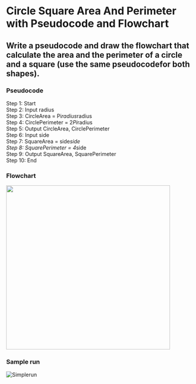 # Circle Square Area And Perimeter with Pseudocode and Flowchart
## Write a pseudocode and draw the flowchart that calculate the area and the perimeter of a circle and a square (use the same pseudocodefor both shapes). 

### Pseudocode

Step 1:     Start   
Step 2:     Input radius  
Step 3:     CircleArea = Pi*radius*radius  
Step 4:     CirclePerimeter = 2*Pi*radius  
Step 5:     Output CircleArea, CirclePerimeter  
Step 6:     Input side  
Step 7:     SquareArea = side*side  
Step 8:     SquarePerimeter = 4*side  
Step 9:     Output SquareArea, SquarePerimeter  
Step 10:    End  

### Flowchart

<img width="441"  src="https://user-images.githubusercontent.com/32389129/65375859-66dbbc00-dca2-11e9-9dec-4c46e551fd54.png">

### Sample run
![Simplerun](https://user-images.githubusercontent.com/32389129/65376082-84aa2080-dca4-11e9-82de-7dc72472d73a.gif)
